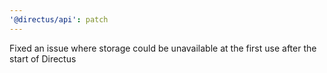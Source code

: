 ```yaml
---
'@directus/api': patch
---
```


Fixed an issue where storage could be unavailable at the first use after the start of Directus
